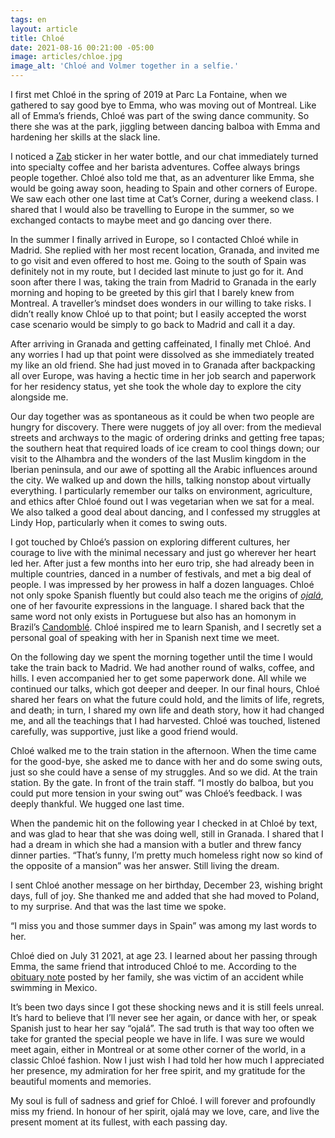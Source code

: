 ```yaml
---
tags: en
layout: article
title: Chloé
date: 2021-08-16 00:21:00 -05:00
image: articles/chloe.jpg
image_alt: 'Chloé and Volmer together in a selfie.'
---
```


I first met Chloé in the spring of 2019 at Parc La Fontaine, when we gathered to
say good bye to Emma, who was moving out of Montreal. Like all of Emma’s
friends, Chloé was part of the swing dance community. So there she was at the
park, jiggling between dancing balboa with Emma and hardening her skills at the
slack line.

I noticed a [Zab](https://zabcafe.com) sticker in her water bottle, and our chat
immediately turned into specialty coffee and her barista adventures. Coffee
always brings people together. Chloé also told me that, as an adventurer like
Emma, she would be going away soon, heading to Spain and other corners of
Europe.  We saw each other one last time at Cat’s Corner, during a weekend
class. I shared that I would also be travelling to Europe in the summer, so we
exchanged contacts to maybe meet and go dancing over there.

In the summer I finally arrived in Europe, so I contacted Chloé while in Madrid.
She replied with her most recent location, Granada, and invited me to go visit
and even offered to host me. Going to the south of Spain was definitely not in
my route, but I decided last minute to just go for it. And soon after there I
was, taking the train from Madrid to Granada in the early morning and hoping to
be greeted by this girl that I barely knew from Montreal. A traveller’s mindset
does wonders in our willing to take risks. I didn’t really know Chloé up to that
point; but I easily accepted the worst case scenario would be simply to go back
to Madrid and call it a day.

After arriving in Granada and getting caffeinated, I finally met Chloé. And any
worries I had up that point were dissolved as she immediately treated my like an
old friend. She had just moved in to Granada after backpacking all over Europe,
was having a hectic time in her job search and paperwork for her residency
status, yet she took the whole day to explore the city alongside me.

Our day together was as spontaneous as it could be when two people are hungry
for discovery. There were nuggets of joy all over: from the medieval streets and
archways to the magic of ordering drinks and getting free tapas; the southern
heat that required loads of ice cream to cool things down; our visit to the
Alhambra and the wonders of the last Muslim kingdom in the Iberian peninsula,
and our awe of spotting all the Arabic influences around the city. We walked up
and down the hills, talking nonstop about virtually everything. I particularly
remember our talks on environment, agriculture, and ethics after Chloé found out
I was vegetarian when we sat for a meal. We also talked a good deal about
dancing, and I confessed my struggles at Lindy Hop, particularly when it comes
to swing outs.

I got touched by Chloé’s passion on exploring different cultures, her courage to
live with the minimal necessary and just go wherever her heart led her. After
just a few months into her euro trip, she had already been in multiple
countries, danced in a number of festivals, and met a big deal of people. I was
impressed by her prowess in half a dozen languages. Chloé not only spoke Spanish
fluently but could also teach me the origins of
[*ojalá*](https://en.wiktionary.org/wiki/ojalá), one of her favourite
expressions in the language. I shared back that the same word not only exists in
Portuguese but also has an homonym in Brazil’s
[Candomblé](https://en.wikipedia.org/wiki/Ọbatala). Chloé inspired me to learn
Spanish, and I secretly set a personal goal of speaking with her in Spanish next
time we meet.

On the following day we spent the morning together until the time I would take
the train back to Madrid. We had another round of walks, coffee, and hills. I
even accompanied her to get some paperwork done. All while we continued our
talks, which got deeper and deeper. In our final hours, Chloé shared her fears
on what the future could hold, and the limits of life, regrets, and death; in
turn, I shared my own life and death story, how it had changed me, and all the
teachings that I had harvested. Chloé was touched, listened carefully, was
supportive, just like a good friend would.

Chloé walked me to the train station in the afternoon. When the time came for
the good-bye, she asked me to dance with her and do some swing outs, just so she
could have a sense of my struggles. And so we did. At the train station. By the
gate. In front of the train staff. “I mostly do balboa, but you could put more
tension in your swing out” was Chloé’s feedback. I was deeply thankful. We
hugged one last time.

When the pandemic hit on the following year I checked in at Chloé by text, and
was glad to hear that she was doing well, still in Granada. I shared that I had
a dream in which she had a mansion with a butler and threw fancy dinner parties.
“That’s funny, I’m pretty much homeless right now so kind of the opposite of a
mansion” was her answer. Still living the dream.

I sent Chloé another message on her birthday, December 23, wishing bright days,
full of joy. She thanked me and added that she had moved to Poland, to my
surprise. And that was the last time we spoke.

“I miss you and those summer days in Spain” was among my last words to her.

Chloé died on July 31 2021, at age 23. I learned about her passing through Emma,
the same friend that introduced Chloé to me. According to the [obituary
note](https://www.emontpetit-fils.ca/fr/avis-deces/chloe-claudia-olinda-emmanuelle-sautter-leger)
posted by her family, she was victim of an accident while swimming in Mexico.

It’s been two days since I got these shocking news and it is still feels unreal.
It’s hard to believe that I’ll never see her again, or dance with her, or speak
Spanish just to hear her say “ojalá”.  The sad truth is that way too often we
take for granted the special people we have in life. I was sure we would meet
again, either in Montreal or at some other corner of the world, in a classic
Chloé fashion. Now I just wish I had told her how much I appreciated her
presence, my admiration for her free spirit, and my gratitude for the beautiful
moments and memories.

My soul is full of sadness and grief for Chloé. I will forever and profoundly
miss my friend. In honour of her spirit, ojalá may we love, care, and live the
present moment at its fullest, with each passing day.
